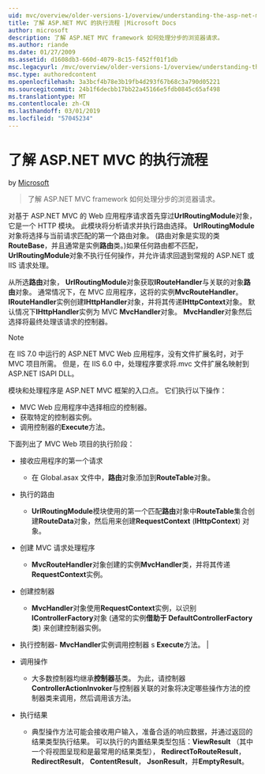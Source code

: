 ```yaml
---
uid: mvc/overview/older-versions-1/overview/understanding-the-asp-net-mvc-execution-process
title: 了解 ASP.NET MVC 的执行流程 |Microsoft Docs
author: microsoft
description: 了解 ASP.NET MVC framework 如何处理分步的浏览器请求。
ms.author: riande
ms.date: 01/27/2009
ms.assetid: d1608db3-660d-4079-8c15-f452ff01f1db
msc.legacyurl: /mvc/overview/older-versions-1/overview/understanding-the-asp-net-mvc-execution-process
msc.type: authoredcontent
ms.openlocfilehash: 3a3bcf4b78e3b19fb4d293f67b68c3a790d05221
ms.sourcegitcommit: 24b1f6decbb17bb22a45166e5fdb0845c65af498
ms.translationtype: MT
ms.contentlocale: zh-CN
ms.lasthandoff: 03/01/2019
ms.locfileid: "57045234"
---
```

<a name="understanding-the-aspnet-mvc-execution-process"></a>了解 ASP.NET MVC 的执行流程
====================
by [Microsoft](https://github.com/microsoft)

> 了解 ASP.NET MVC framework 如何处理分步的浏览器请求。


对基于 ASP.NET MVC 的 Web 应用程序请求首先穿过**UrlRoutingModule**对象，它是一个 HTTP 模块。 此模块将分析请求并执行路由选择。 **UrlRoutingModule**对象将选择与当前请求匹配的第一个路由对象。 (路由对象是实现的类**RouteBase**，并且通常是实例**路由**类。)如果任何路由都不匹配， **UrlRoutingModule**对象不执行任何操作，并允许请求回退到常规的 ASP.NET 或 IIS 请求处理。

从所选**路由**对象， **UrlRoutingModule**对象获取**IRouteHandler**与关联的对象**路由**对象。 通常情况下，在 MVC 应用程序，这将的实例**MvcRouteHandler**。 **IRouteHandler**实例创建**IHttpHandler**对象，并将其传递**IHttpContext**对象。 默认情况下**IHttpHandler**实例为 MVC **MvcHandler**对象。 **MvcHandler**对象然后选择将最终处理该请求的控制器。

> [!NOTE]
> 在 IIS 7.0 中运行的 ASP.NET MVC Web 应用程序，没有文件扩展名时，对于 MVC 项目所需。 但是，在 IIS 6.0 中，处理程序要求将.mvc 文件扩展名映射到 ASP.NET ISAPI DLL。


模块和处理程序是 ASP.NET MVC 框架的入口点。 它们执行以下操作：

- MVC Web 应用程序中选择相应的控制器。
- 获取特定的控制器实例。
- 调用控制器的**Execute**方法。

下面列出了 MVC Web 项目的执行阶段：

- 接收应用程序的第一个请求 

    - 在 Global.asax 文件中，**路由**对象添加到**RouteTable**对象。
- 执行的路由 

    - **UrlRoutingModule**模块使用的第一个匹配**路由**对象中**RouteTable**集合创建**RouteData**对象，然后用来创建**RequestContext** (**IHttpContext**) 对象。
- 创建 MVC 请求处理程序 

    - **MvcRouteHandler**对象创建的实例**MvcHandler**类，并将其传递**RequestContext**实例。
- 创建控制器 

    - **MvcHandler**对象使用**RequestContext**实例，以识别**IControllerFactory**对象 (通常的实例**借助于 DefaultControllerFactory**类) 来创建控制器实例。
- 执行控制器- **MvcHandler**实例调用控制器 s **Execute**方法。 |
- 调用操作 

    - 大多数控制器均继承**控制器**基类。 为此，请控制器**ControllerActionInvoker**与控制器关联的对象将决定哪些操作方法的控制器类来调用，然后调用该方法。
- 执行结果 

    - 典型操作方法可能会接收用户输入，准备合适的响应数据，并通过返回的结果类型执行结果。 可以执行的内置结果类型包括：**ViewResult** （其中一个将视图呈现和是最常用的结果类型）， **RedirectToRouteResult**， **RedirectResult**， **ContentResult**， **JsonResult**，并**EmptyResult**。
